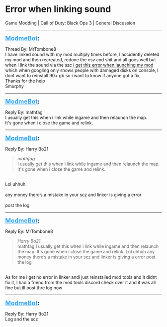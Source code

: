 # Error when linking sound
Game Modding | Call of Duty: Black Ops 3 | General Discussion

---
<strong style="font-size: 1.4em;"><span style="text-decoration: underline;text-decoration-color: #34a7f9;"><span style="color:#34a7f9;">ModmeBot</span></span>:</strong>

<p>Thread By: MrTombone8<br />I have linked sound with my mod multiply times before, I accidently deleted my mod and then recreated, redone the csv and shit and all goes well but when i link the sound via the szc <a href="https://prnt.sc/jjrywg">i get this error when launching my mod</a> which when googling only shows people with damaged disks on console, I dont want to reinstall 90+ gb so i want to know if anyone got a fix,<br />Thanks for the help<br />Smurphy</p>

---
<strong style="font-size: 1.4em;"><span style="text-decoration: underline;text-decoration-color: #34a7f9;"><span style="color:#34a7f9;">ModmeBot</span></span>:</strong>

<p>Reply By: mathfag<br /> I usually get this when i link while ingame and then relaunch the map.<br />It&#39;s gone when i close the game and relink.</p>

---
<strong style="font-size: 1.4em;"><span style="text-decoration: underline;text-decoration-color: #34a7f9;"><span style="color:#34a7f9;">ModmeBot</span></span>:</strong>

<p>Reply By: Harry Bo21<br /><blockquote><em>mathfag</em><br /> I usually get this when i link while ingame and then relaunch the map. It&#39;s gone when i close the game and relink.</blockquote><br /> Lol uhhuh <br /> <br />any money there’s a mistake in your scz and linker is giving a error<br /> <br />post the log</p>

---
<strong style="font-size: 1.4em;"><span style="text-decoration: underline;text-decoration-color: #34a7f9;"><span style="color:#34a7f9;">ModmeBot</span></span>:</strong>

<p>Reply By: MrTombone8<br /><blockquote><em>Harry Bo21</em><br />mathfag  I usually get this when i link while ingame and then relaunch the map. It&#39;s gone when i close the game and relink.  Lol uhhuh    any money there’s a mistake in your scz and linker is giving a error   post the log</blockquote><br /> As for me i get no error in linker andi just reinstalled mod tools and it didnt fix it, I had a friend from the mod tools discord check over it and it was all fine but ill post thre log now</p>

---
<strong style="font-size: 1.4em;"><span style="text-decoration: underline;text-decoration-color: #34a7f9;"><span style="color:#34a7f9;">ModmeBot</span></span>:</strong>

<p>Reply By: Harry Bo21<br />Log and the scz</p>
